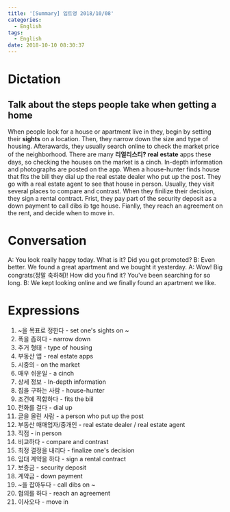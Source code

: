 ```yaml
---
title: '[Summary] 입트영 2018/10/08'
categories:
  - English
tags:
  - English
date: 2018-10-10 08:30:37
---
```


# Dictation

## Talk about the steps people take when getting a home

When people look for a house or apartment live in they, begin by setting their **sights** on a location. Then, they narrow down the size and type of housing. Afterawards, they usually search online to check the market price of the neighborhood. There are many **리얼리스티? real estate** apps these days, so checking the houses on the market is a cinch. In-depth information and photographs are posted on the app. When a house-hunter finds house that fits the bill they dial up the real estate dealer who put up the post. They go with a real estate agent to see that house in person. Usually, they visit several places to compare and contrast. When they finilize their decision, they sign a rental contract. Frist, they pay part of the security deposit as a down payment to call dibs ib tge house. Fianlly, they reach an agreement on the rent, and decide when to move in.

# Conversation

A: You look really happy today. What is it? Did you get promoted?
B: Even better. We found a great apartment and we bought it yesterday.
A: Wow! Big congrats(정말 축하해)! How did you find it? You've been searching for so long.
B: We kept looking online and we finally found an apartment we like.


# Expressions

1. ~을 목표로 정한다 - set one's sights on ~
2. 폭을 좁히다 - narrow down
3. 주거 형태 - type of housing
4. 부동산 앱 - real estate apps
5. 시중의 - on the market
6. 매우 쉬운일 - a cinch
7. 상세 정보 - In-depth information
8. 집을 구하는 사람 - house-hunter
9. 조건에 적합하다 - fits the biil
10. 전화를 걸다 - dial up
11. 글을 올린 사람 - a person who put up the post
12. 부동산 매매업자/중개인 - real estate dealer / real estate agent
13. 직접 - in person
14. 비교하다 - compare and contrast
15. 최정 결정을 내리다 - finalize one's decision
16. 임대 계약을 하다 - sign a rental contract
17. 보증금 - security deposit
18. 계약금 - down payment
19. ~을 잡아두다 - call dibs on ~
20. 협의를 하다 - reach an agreement
21. 이사오다 - move in